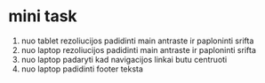 # mini task

1. nuo tablet rezoliucijos padidinti main antraste ir paploninti srifta
2. nuo laptop rezoliucijos padidinti main antraste ir paploninti srifta
3. nuo laptop padaryti kad navigacijos linkai butu centruoti
4. nuo laptop padidinti footer teksta
